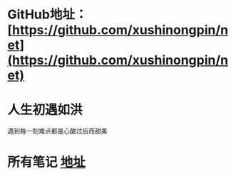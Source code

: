 # GitHub地址： [https://github.com/xushinongpin/net](https://github.com/xushinongpin/net)

# 人生初遇如洪

遇到每一刻难点都是心酸过后而甜美

# 所有笔记 [地址](https://gitbook.ilvtian.vip/)





